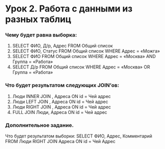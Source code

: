 # Урок 2. Работа с данными из разных таблиц

### Чему будет равна выборка:

1. SELECT ФИО, Д/р, Адрес FROM Общий список
2. SELECT ФИО, Статус FROM Общий список WHERE Адрес = «Можга»
3. SELECT ФИО FROM Общий список WHERE Адрес = «Москва» AND Группа = «Работа»
4. SELECT Д/р FROM Общий список WHERE Адрес = «Москва» OR Группа = «Работа»

### Что будет результатом следующих JOIN’ов:

1. Люди INNER JOIN , Адреса ON id = Чей адрес
2. Люди LEFT JOIN , Адреса ON id = Чей адрес
3. Люди RIGHT JOIN , Адреса ON id = Чей адрес
4. FULL JOIN Люди, Адреса ON id = Чей адрес

### Дополнительное задание. 
Что будет результатом выборки:
SELECT ФИО, Адрес, Комментарий FROM Люди RIGHT JOIN Адреса ON id = Чей
Адрес
